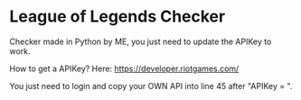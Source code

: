 # League of Legends Checker

Checker made in Python by ME, you just need to update the APIKey to work.

How to get a APIKey? Here:
https://developer.riotgames.com/

You just need to login and copy your OWN API into line 45 after "APIKey = ".
